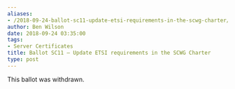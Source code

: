 ```yaml
---
aliases:
- /2018-09-24-ballot-sc11-update-etsi-requirements-in-the-scwg-charter/
author: Ben Wilson
date: 2018-09-24 03:35:00
tags:
- Server Certificates
title: Ballot SC11 – Update ETSI requirements in the SCWG Charter
type: post
---
```


This ballot was withdrawn.